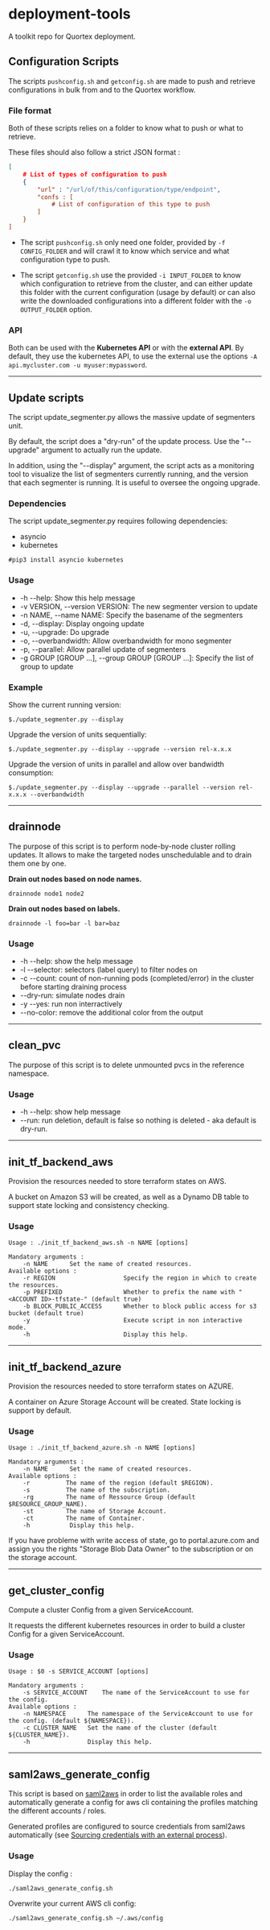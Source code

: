 # deployment-tools

A toolkit repo for Quortex deployment.

## Configuration Scripts

The scripts `pushconfig.sh` and `getconfig.sh` are made to push and retrieve configurations in bulk from and to the Quortex workflow.

### File format

Both of these scripts relies on a folder to know what to push or what to retrieve.

These files should also follow a strict JSON format :

```json
[
    # List of types of configuration to push
    {
        "url" : "/url/of/this/configuration/type/endpoint",
        "confs : [
            # List of configuration of this type to push
        ]
    }
]
```

- The script `pushconfig.sh` only need one folder, provided by `-f CONFIG_FOLDER` and will crawl it to know which service and what configuration type to push.

- The script `getconfig.sh` use the provided `-i INPUT_FOLDER` to know which configuration to retrieve from the cluster, and can either update this folder with the current configuration (usage by default) or can also write the downloaded configurations into a different folder with the `-o OUTPUT_FOLDER` option.

### API

Both can be used with the **Kubernetes API** or with the **external API**. By default, they use the kubernetes API, to use the external use the options `-A api.mycluster.com -u myuser:mypassword`.

---

## Update scripts

The script update_segmenter.py allows the massive update of segmenters unit.

By default, the script does a "dry-run" of the update process. Use the "--upgrade" argument to actually run the update.

In addition, using the "--display" argument, the script acts as a monitoring tool to visualize the list of segmenters currently running, and the version that each segmenter is running. It is useful to oversee the ongoing upgrade.

### Dependencies

The script update_segmenter.py requires following dependencies:

- asyncio
- kubernetes

```
#pip3 install asyncio kubernetes
```

### Usage

- -h --help: Show this help message
- -v VERSION, --version VERSION: The new segmenter version to update
- -n NAME, --name NAME: Specify the basename of the segmenters
- -d, --display: Display ongoing update
- -u, --upgrade: Do upgrade
- -o, --overbandwidth: Allow overbandwidth for mono segmenter
- -p, --parallel: Allow parallel update of segmenters
- -g GROUP [GROUP ...], --group GROUP [GROUP ...]: Specify the list of group to update

### Example

Show the current running version:

```
$./update_segmenter.py --display
```

Upgrade the version of units sequentially:

```
$./update_segmenter.py --display --upgrade --version rel-x.x.x
```

Upgrade the version of units in parallel and allow over bandwidth consumption:

```
$./update_segmenter.py --display --upgrade --parallel --version rel-x.x.x --overbandwidth
```

---

## drainnode

The purpose of this script is to perform node-by-node cluster rolling updates.
It allows to make the targeted nodes unschedulable and to drain them one by one.

**Drain out nodes based on node names.**

```
drainnode node1 node2
```

**Drain out nodes based on labels.**

```
drainnode -l foo=bar -l bar=baz
```

### Usage

- -h --help: show the help message
- -l --selector: selectors (label query) to filter nodes on
- -c --count: count of non-running pods (completed/error) in the cluster before starting draining process
- --dry-run: simulate nodes drain
- -y --yes: run non interractively
- --no-color: remove the additional color from the output

---

## clean_pvc

The purpose of this script is to delete unmounted pvcs in the reference namespace.

### Usage

- -h --help: show help message
- --run: run deletion, default is false so nothing is deleted - aka default is dry-run.

---

## init_tf_backend_aws

Provision the resources needed to store terraform states on AWS.

A bucket on Amazon S3 will be created, as well as a Dynamo DB table to support
state locking and consistency checking.

### Usage

```
Usage : ./init_tf_backend_aws.sh -n NAME [options]

Mandatory arguments :
    -n NAME      Set the name of created resources.
Available options :
    -r REGION                   Specify the region in which to create the resources.
    -p PREFIXED                 Whether to prefix the name with "<ACCOUNT ID>-tfstate-" (default true)
    -b BLOCK_PUBLIC_ACCESS      Whether to block public access for s3 bucket (default true)
    -y                          Execute script in non interactive mode.
    -h                          Display this help.
```

---

## init_tf_backend_azure

Provision the resources needed to store terraform states on AZURE.

A container on Azure Storage Account will be created. State locking is support by default.

### Usage

```
Usage : ./init_tf_backend_azure.sh -n NAME [options]

Mandatory arguments :
    -n NAME      Set the name of created resources.
Available options :
    -r          The name of the region (default $REGION).
    -s          The name of the subscription.
    -rg         The name of Ressource Group (default $RESOURCE_GROUP_NAME).
    -st         The name of Storage Account.
    -ct         The name of Container.
    -h           Display this help.
```

If you have probleme with write access of state, go to portal.azure.com and assign you the rights "Storage Blob Data Owner" to the subscription or on the storage account.

---

## get_cluster_config

Compute a cluster Config from a given ServiceAccount.

It requests the different kubernetes resources in order to build a cluster Config for a given ServiceAccount.

### Usage

```
Usage : $0 -s SERVICE_ACCOUNT [options]

Mandatory arguments :
    -s SERVICE_ACCOUNT    The name of the ServiceAccount to use for the config.
Available options :
    -n NAMESPACE      The namespace of the ServiceAccount to use for the config. (default ${NAMESPACE}).
    -c CLUSTER_NAME   Set the name of the cluster (default ${CLUSTER_NAME}).
    -h                Display this help.
```

---

## saml2aws_generate_config

This script is based on [saml2aws](https://github.com/Versent/saml2aws) in order to list the available roles and automatically generate a config for aws cli containing the profiles matching the different accounts / roles.

Generated profiles are configured to source credentials from saml2aws automatically (see [Sourcing credentials with an external process](https://docs.aws.amazon.com/cli/latest/userguide/cli-configure-sourcing-external.html)).

### Usage

Display the config :

```
./saml2aws_generate_config.sh
```

Overwrite your current AWS cli config:

```
./saml2aws_generate_config.sh ~/.aws/config
```
